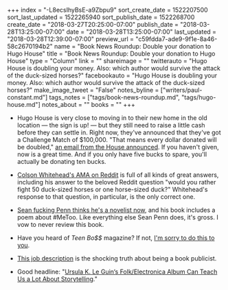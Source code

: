 +++
index = "-L8ecsIhyBsE-a9Zbpu9"
sort_create_date = 1522207500
sort_last_updated = 1522265940
sort_publish_date = 1522268700
create_date = "2018-03-27T20:25:00-07:00"
publish_date = "2018-03-28T13:25:00-07:00"
date = "2018-03-28T13:25:00-07:00"
last_updated = "2018-03-28T12:39:00-07:00"
preview_url = "c59fdda7-ade9-9f1e-8a46-58c2670194b2"
name = "Book News Roundup: Double your donation to Hugo House"
title = "Book News Roundup: Double your donation to Hugo House"
type = "Column"
link = ""
shareimage = ""
twitterauto = "Hugo House is doubling your money. Also: which author would survive the attack of the duck-sized horses?"
facebookauto = "Hugo House is doubling your money. Also: which author would survive the attack of the duck-sized horses?"
make_image_tweet = "False"
notes_byline = ["writers/paul-constant.md"]
tags_notes = ["tags/book-news-roundup.md", "tags/hugo-house.md"]
notes_about = ""
books = ""
+++
* Hugo House is very close to moving in to their new home in the old location — the sign is up! — but they still need to raise a little cash before they can settle in. Right now, they've announced that they've got a Challenge Match of $100,000. "That means every dollar donated will be doubled," [an email from the House announced](https://mailchi.mp/hugohouse/new-hugo-house-challenge-match?e=eb1b2e904f). If you haven't given, now is a great time. And if you only have five bucks to spare, you'll actually be donating ten bucks. 

* [Colson Whitehead's AMA on Reddit](https://www.reddit.com/r/books/comments/878ytl/im_author_colson_whitehead_just_another_down_on/) is full of all kinds of great answers, including his answer to the beloved Reddit question "would you rather fight 50 duck-sized horses or one horse-sized duck?" Whitehead's response to that question, in particular, is the only correct one.

* [Sean fucking Penn thinks he's a novelist now](https://www.huffingtonpost.com/entry/sean-penn-bob-honey-who-just-do-stuff-review_us_5ab9a1bee4b008c9e5fa89a2?f6p), and his book includes a poem about #MeToo. Like everything else Sean Penn does, it's gross. I vow to never review this book.

* Have you heard of *Teen Bo$$* magazine? If not, [I'm sorry to do this to you](https://www.newyorker.com/books/page-turner/the-very-unnerving-existence-of-teen-boss-a-magazine-for-girls).

* [This job description](http://paulbogaards.tumblr.com/post/172350356897/im-looking-to-hire-a-publicist) is the shocking truth about being a book publicist.

* Good headline: "[Ursula K. Le Guin‘s Folk/Electronica Album Can Teach Us a Lot About Storytelling](https://electricliterature.com/ursula-k-le-guin-music-and-poetry-of-kesh-c65c1f14cb83)."

